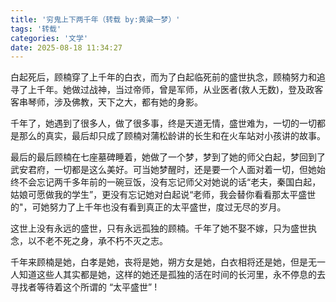 ```yaml
---
title: '穷鬼上下两千年（转载 by:黄粱一梦）'
tags: '转载'
categories: '文学'
date: 2025-08-18 11:34:27
---
```


白起死后，顾楠穿了上千年的白衣，而为了白起临死前的盛世执念，顾楠努力和追寻了上千年。她做过战神，当过帝师，曾是军师，从业医者(救人无数)，登及政客客串琴师，涉及佛教，天下之大，都有她的身影。

千年了，她遇到了很多人，做了很多事，终是天道无情，盛世难为，一切的一切都是那么的真实，最后却只成了顾楠对蒲松龄讲的长生和在火车站对小孩讲的故事。

最后的最后顾楠在七座墓碑睡着，她做了一个梦，梦到了她的师父白起，梦回到了武安君府，一切都是这么美好。可当她梦醒时，还是要一个人面对着一切，但她始终不会忘记两千多年前的一碗豆饭，没有忘记师父对她说的话“老夫，秦国白起，姑娘可愿做我的学生”，更没有忘记她对白起说“老师，我会替你看看那太平盛世的"，可她努力了上千年也没有看到真正的太平盛世，度过无尽的岁月。

这世上没有永远的盛世，只有永远孤独的顾楠。千年了她不娶不嫁，只为盛世执念，以不老不死之身，承不朽不灭之志。

千年来顾楠是她，白孝是她，丧将是她，朔方女是她，白衣相将还是她，但是无一人知道这些人其实都是她，这样的她还是孤独的活在时间的长河里，永不停息的去寻找者等待着这个所谓的 “太平盛世” !
